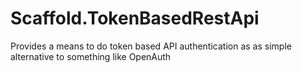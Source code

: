 # Scaffold.TokenBasedRestApi
Provides a means to do token based API authentication as as simple alternative to something like OpenAuth

